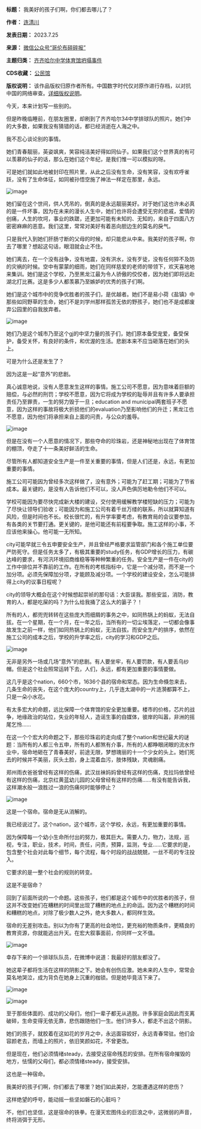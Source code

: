 

**标题：** 我美好的孩子们啊，你们都去哪儿了？  

**作者：** [连清川](https://chinadigitaltimes.net/space/连清川)  

**发表日期：** 2023.7.25  

**来源：** [微信公众号“哥伦布碎碎报”](https://web.archive.org/web/https://mp.weixin.qq.com/s/lxq46ylJo_SeCX4x_-Vy-w)  

**主题归类：** [齐齐哈尔中学体育馆坍塌事件](https://chinadigitaltimes.net/space/齐齐哈尔中学体育馆坍塌事件)  

**CDS收藏：** [公民馆](https://chinadigitaltimes.net/space/%E5%85%AC%E6%B0%91%E9%A6%86)  

**版权说明：** 该作品版权归原作者所有。中国数字时代仅对原作进行存档，以对抗中国的网络审查。[详细版权说明](https://chinadigitaltimes.net/chinese/copyright)。


今天，本来计划写一些别的。


但是昨晚临睡前，在朋友圈里，却刷到了齐齐哈尔34中学排球队的照片。她们中的大多数，如果我没有猜错的话，都已经消逝在人海之中。


我不忍心谈论别的事情。


她们青春靓丽，英姿飒爽，笑容纯洁美好得如同仙子。如果我们这个世界真的有可以羡慕的仙子的话，那么在她们这个年纪，是我们惟一可以模拟的呀。


可是她们就如此地被封印在照片里，从此之后没有生命，没有笑容，没有欢呼雀跃，没有了生命体征，如同被孙悟空施了神法一样定在那里，永远。


![image](https://chinadigitaltimes.net/chinese/files/2023/07/post-698588-64c04fc230098.)


她们留在这个世间，供人凭吊的，倒真的是永远靓丽美好。对于她们这也许未必真的是一件坏事，因为在未来的漫长人生中，她们也许将会遭受无穷的悲戚，爱情的创痛，人生的坎坷，事业的跌蹉，还更加可能有未知的、无知的，来自于四面八方密密麻麻的恶意。我们这里，常常对美好有着恶向胆边生的莫名的戾气。


只是我代入到她们肝肠寸断的父母的时候，却只能悲从中来。我美好的孩子啊，你去了哪里？想起这句话，眼泪就会止不住。


她们离去，在一个没有战争，没有地震，没有洪水，没有歹徒，没有任何猝不及防的灾祸的时候。空中有蒙蒙的细雨，她们在同样慈爱的老师的带领下，欢天喜地地来集训。她们是这个学校，乃至黑龙江最为令人骄傲的佼佼者，因为她们即将远赴湖北打比赛。这是多少人都羡慕乃至嫉妒的优秀的孩子们啊。


她们是这个城市中的竞争优胜者的孩子们，是优越者。她们不是易小荷《盐镇》中那些如同野草的生命，她们不是刘学州那样孤苦无依的野孩子，她们也不是成都废弃公园里的自我放弃者。


![image](https://chinadigitaltimes.net/chinese/files/2023/07/post-698588-64c04fc236770.)


她们乃是这个城市乃至这个gj的中坚力量的孩子们，她们原本备受宠爱，备受保护，备受关怀，有良好的条件，和优渥的生活。悲剧本来不应当砸落在她们的头上。


可是为什么还是发生了？


因为这是一起“意外”的悲剧。


真心诚意地说，没有人愿意发生这样的事情。施工公司不愿意，因为意味着巨额的赔偿，与必然的刑罚；学校不愿意，因为它将成为学校的耻辱并且有许多人要承担责任乃至罪责，一生的努力毁于一旦；education and municipal两套班子不愿意，因为这样的事故将极大折损他们的evaluation乃至影响他们的升迁；黑龙江也不愿意，因为他们将承担来自上面的问责，与公众的羞辱。


![image](https://chinadigitaltimes.net/chinese/files/2023/07/post-698588-64c04fc23d1ac.)


但是在没有一个人愿意的情况下，那些夺命的珍珠岩，还是神秘地出现在了体育馆的棚顶，夺走了十一条美好鲜活的生命。


尽管所有人都知道安全生产是一件至关重要的事情，但是人们还是，永远，有更加重要的事情。


施工公司可能因为曾经多次这样做了，没有意外；可能为了赶工期；可能为了节省成本。最关键的，是没有人告诉他们不可以，没人声色俱厉地勒令他们不可以。


学校可能因为要尽快完成新大楼的建设，交付使用缓解教学楼短缺的压力；可能为了尽快让领导们验收；可能因为和施工公司有着千丝万缕的联系，所以就算知道有风险，但是时间也不长。校长很忙的，有升学率要考虑，有教育局的会议要参加，有各类的关节要打通。更关键的，是他可能还有前程要争取。施工这样的小事，不应该他来操心。他可能一无所知。


city可能早就三令五申要安全生产，并且曾经严格要求监管部门和各个施工单位要严防死守。但是任务太多了，有极其重要的study任务，有GDP增长的压力，有碳达峰的要求，有河汛环境招商维稳等等种种繁重的任务。安全生产是一件在city的工作中排位并不靠前的工作。在所有的考核指标中，它是一个减分项，而不是一个加分项。必须先保障加分项，才能顾及减分项。一个学校的建设安全，怎么可能排得上city的议事日程呢？


city的领导大概会在这个时候想起崇祯的那句话：大臣误我。那些安监，消防，教育的人，都是吃屎的吗？为什么给我捅了这么大的篓子？！


所有的人，都兜兜转转在这些庞大而细屑的事务之中，如同热锅上的蚂蚁，无法自拔。在一个星期，在一个月，在一年之后，当所有的一切尘埃落定，一切都会像事故发生之前一样，他们如同热锅上的蚂蚁，无法自拔。而安全生产的排序，依然在施工公司的成本之后，学校的升学率之后，city的学习和GDP之后。


![image](https://chinadigitaltimes.net/chinese/files/2023/07/post-698588-64c04fc245f56.)


无非是另外一场或几场“意外”的悲剧。有人要坐牢，有人要罚款，有人要丢乌纱帽。但是这个社会照常运转下去，人们，永远，都有更加重要的事情要做。


这几乎是这个nation，660个市，1636个县的宿命和常态。因为生命倏忽来去，几条生命的丧失，在这个庞大的country上，几乎连太湖中的一片涟漪都算不上，只是一朵小水花。


有太多宏大的命题，远比保障一个体育馆的安全更加重要。楼市的价格，芯片的战争，地缘政治的站位，失业的年轻人，造谣生事的自媒体，彼岸的叫嚣，非洲的摇尾乞怜……


在这一个个宏大的命题之下，那些珍珠岩的走向成了整个nation和世纪最大的谜题：当所有的人都三令五申，所有的人都煞有介事，所有的人都睁眼闭眼的流水作业中，宿命地砸在了青春美好，前途无限，梦想瑰丽的十一个少女的头上。她们死去的时候并不美丽，灰头土脸，身上混着血污，肢体残缺，灵魂剧痛。


郑州雨衣爸爸曾经有这样的伤痛，武汉丝袜妈妈曾经有这样的伤痛，克拉玛依曾经有这样的伤痛，北京红黄蓝幼儿园的父母曾经有这样的伤痛……有没有能告诉我，这样潮水般一浪胜过一浪的伤痛何时能够停止？


![image](https://chinadigitaltimes.net/chinese/files/2023/07/post-698588-64c04fc24f0ba.)


这是一个宿命。宿命是无从消解的。


我已经说过了。这个nation，这个城市，这个学校，永远，有更加重要的事情。


因为保障每一个幼小生命所付出的努力，极其巨大。需要人力，物力，法规，巡视，专注，职业，技术，时间，责任，问责，预算，监测，专业……它要求的是，包含整个社会对此每个细节，每个流程，每个时段的战战兢兢，一丝不苟的专注投入。


它要求的是一整个社会的规则的转变。


这是不是宿命？


回到了前面所说的一个命题。这些孩子，他们都是这个城市中的优胜者的孩子，但这并不改变她们在糟糕的时间里出现了糟糕的地点上的命运。因为这个糟糕的时间和糟糕的地点，对除了极少数人之外，绝大多数人，都同样生效。


宿命的无差别攻击。别以为你有了更高的社会地位，更充裕的物质条件，更精良的教育资源，你就能逃出升天。在宏大叙事面前，你同样一文不值。


![image](https://chinadigitaltimes.net/chinese/files/2023/07/post-698588-64c04fc2574b9.)


幸存下来的一个排球队队员，在微博中说道：我最好的朋友都没了。


她这辈子都将生活在这样的阴影之下。她会有创伤应激。她未来的人生中，常常会莫名地哭泣，成为背负在她身上沉重的枷锁。但是她毕竟活下来了。


![image](https://chinadigitaltimes.net/chinese/files/2023/07/post-698588-64c04fc25e3eb.)


![image](https://chinadigitaltimes.net/chinese/files/2023/07/post-698588-64c04fc264544.)


至于那些体面的、成功的父母们，他们一辈子都无从逃脱。许多家庭会因此而支离破碎，生命变得无依无靠，悲伤跟随他们一生。他们许多人，都走不出这个阴影。


她们的孩子，就胶着在这如花的岁月之中，永远面容姣好，永远青春常驻。他们会容颜老去，而墙上的照片，依旧笑颜如花，不曾更改。


但是现在，他们必须情绪steady，去接受这宿命残忍的安排。在所有宿命摧毁的地方，怯懦的父母们，都必须情绪steady，接受安排。


这也是一种宿命。


我美好的孩子们啊，你们都去了哪里？她们如此美好，怎能遭遇这样的悲伤？


这样绝望的呼号，能动摇一些坚如磐石的心脏吗？


不，他们也坚信，这是宿命的铁拳。在漫天宏图伟业的巨浪之中，这微弱的声音，终将消弭于无形。

